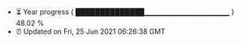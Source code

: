 - ⏳ Year progress { ██████████████▁▁▁▁▁▁▁▁▁▁▁▁▁▁▁▁ } 48.02 %
- ⏰ Updated on Fri, 25 Jun 2021 06:26:38 GMT

